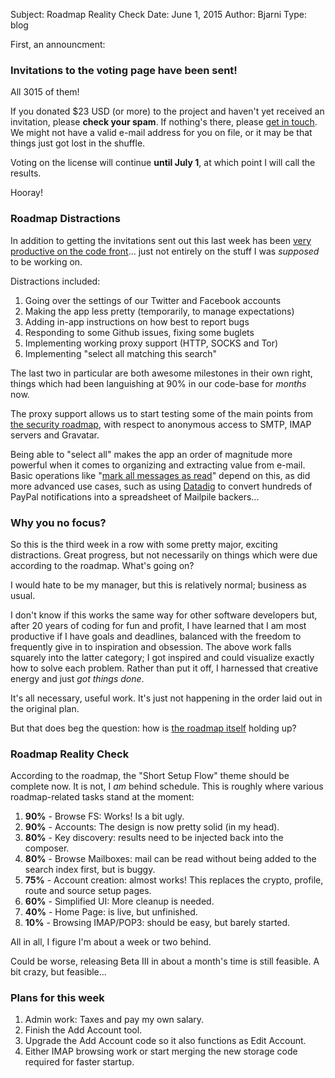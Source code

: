 Subject: Roadmap Reality Check
Date: June 1, 2015
Author: Bjarni
Type: blog

First, an announcment:

### Invitations to the voting page have been sent!

All 3015 of them!

If you donated $23 USD (or more) to the project and haven't yet received
an invitation, please **check your spam**. If nothing's there, please
[get in touch](mailto:team@mailpile.is?subject=Community+Site). We might
not have a valid e-mail address for you on file, or it may be that
things just got lost in the shuffle.

Voting on the license will continue **until July 1**, at which point I will
call the results.

Hooray!


### Roadmap Distractions

In addition to getting the invitations sent out this last week has been
[very productive on the code
front](https://github.com/mailpile/Mailpile/commits/master)... just not
entirely on the stuff I was *supposed* to be working on.

Distractions included:

1. Going over the settings of our Twitter and Facebook accounts
2. Making the app less pretty (temporarily, to manage expectations)
3. Adding in-app instructions on how best to report bugs
4. Responding to some Github issues, fixing some buglets
4. Implementing working proxy support (HTTP, SOCKS and Tor)
5. Implementing "select all matching this search"

The last two in particular are both awesome milestones in their own
right, things which had been languishing at 90% in our code-base for
*months* now.

The proxy support allows us to start testing some of the main points
from [the security
roadmap](https://github.com/mailpile/Mailpile/wiki/Security-roadmap),
with respect to anonymous access to SMTP, IMAP servers and Gravatar.

Being able to "select all" makes the app an order of magnitude more
powerful when it comes to organizing and extracting value from e-mail.
Basic operations like "[mark all messages as
read](https://github.com/mailpile/Mailpile/issues/1027)" depend on this,
as did more advanced use cases, such as using
[Datadig](2015-05-18_Digging_for_Data.html) to convert hundreds of
PayPal notifications into a spreadsheet of Mailpile backers...


### Why you no focus?

So this is the third week in a row with some pretty major, exciting
distractions. Great progress, but not necessarily on things which were
due according to the roadmap. What's going on?

I would hate to be my manager, but this is relatively normal; business
as usual.

I don't know if this works the same way for other software developers
but, after 20 years of coding for fun and profit, I have learned that I am
most productive if I have goals and deadlines, balanced with the freedom
to frequently give in to inspiration and obsession. The above work falls
squarely into the latter category; I got inspired and could visualize
exactly how to solve each problem. Rather than put it off, I harnessed
that creative energy and just *got things done*.

It's all necessary, useful work. It's just not happening in the order
laid out in the original plan.

But that does beg the question: how is [the roadmap
itself](2015-04-27_Roadmap_to_v1.html) holding up?


### Roadmap Reality Check

According to the roadmap, the "Short Setup Flow" theme should be complete now.
It is not, I *am* behind schedule. This is roughly where various
roadmap-related tasks stand at the moment:

1. **90%** - Browse FS: Works! Is a bit ugly.
2. **90%** - Accounts: The design is now pretty solid (in my head).
3. **80%** - Key discovery: results need to be injected back into the composer.
4. **80%** - Browse Mailboxes: mail can be read without being added to the
             search index first, but is buggy.
5. **75%** - Account creation: almost works! This replaces the crypto,
             profile, route and source setup pages.
6. **60%** - Simplified UI: More cleanup is needed.
7. **40%** - Home Page: is live, but unfinished.
8. **10%** - Browsing IMAP/POP3: should be easy, but barely started.

All in all, I figure I'm about a week or two behind.

Could be worse, releasing Beta III in about a month's time is still
feasible. A bit crazy, but feasible...


### Plans for this week

1. Admin work: Taxes and pay my own salary.
2. Finish the Add Account tool.
3. Upgrade the Add Account code so it also functions as Edit Account.
4. Either IMAP browsing work or start merging the new storage code
   required for faster startup.

